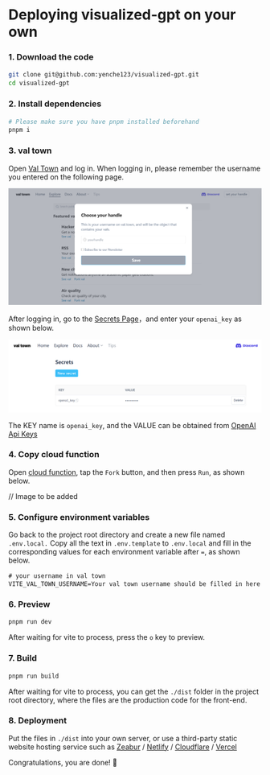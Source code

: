 # Deploying visualized-gpt on your own

### 1. Download the code

```bash
git clone git@github.com:yenche123/visualized-gpt.git
cd visualized-gpt
```

### 2. Install dependencies

```bash
# Please make sure you have pnpm installed beforehand
pnpm i
```

### 3. val town

Open [Val Town](https://www.val.town/) and log in. When logging in, please remember the username you entered on the following page.

<img src="./common/username_in_val_town.png" width="750" />

After logging in, go to the [Secrets Page](https://www.val.town/settings/secrets)，and enter your `openai_key` as shown below.

<img src="./common/secrets_in_val_town.png" width="750" />

The KEY name is `openai_key`, and the VALUE can be obtained from [OpenAI Api Keys](https://platform.openai.com/account/api-keys)

### 4. Copy cloud function

Open [cloud function](https://www.val.town/yenche.visualizedGpt), tap the `Fork` button, and then press `Run`, as shown below.

// Image to be added

### 5. Configure environment variables

Go back to the project root directory and create a new file named `.env.local.` Copy all the text in `.env.template` to `.env.local` and fill in the corresponding values for each environment variable after `=`, as shown below.

```properties
# your username in val town
VITE_VAL_TOWN_USERNAME=Your val town username should be filled in here
```

### 6. Preview

```bash
pnpm run dev
```

After waiting for vite to process, press the `o` key to preview.

### 7. Build

```bash
pnpm run build
```

After waiting for vite to process, you can get the `./dist` folder in the project root directory, where the files are the production code for the front-end.

### 8. Deployment

Put the files in `./dist` into your own server, or use a third-party static website hosting service such as [Zeabur](https://zeabur.com/) / [Netlify](https://www.netlify.com/) / [Cloudflare](https://www.cloudflare.com/zh-tw/) / [Vercel](https://vercel.com/)

Congratulations, you are done! 🎉

